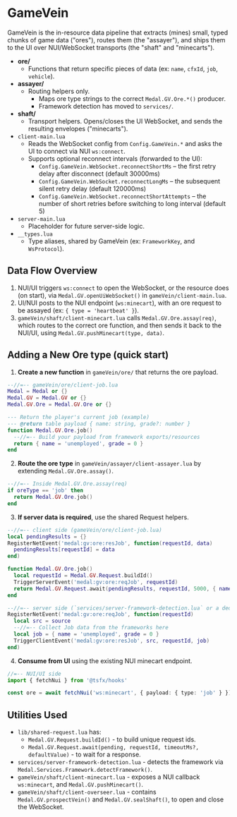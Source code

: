 # GameVein

GameVein is the in-resource data pipeline that extracts (mines) small, typed chunks of game data ("ores"), routes them (the "assayer"), and ships them to the UI over NUI/WebSocket transports (the "shaft" and "minecarts").

- __ore/__
  - Functions that return specific pieces of data (ex: `name`, `cfxId`, `job`, `vehicle`).
- __assayer/__
  - Routing helpers only. 
    - Maps ore type strings to the correct `Medal.GV.Ore.*()` producer.
    - Framework detection has moved to `services/`.
- __shaft/__
  - Transport helpers. Opens/closes the UI WebSocket, and sends the resulting envelopes ("minecarts").
- `client-main.lua`
  - Reads the WebSocket config from `Config.GameVein.*` and asks the UI to connect via NUI `ws:connect`.
  - Supports optional reconnect intervals (forwarded to the UI):
    - `Config.GameVein.WebSocket.reconnectShortMs` – the first retry delay after disconnect (default 30000ms)
    - `Config.GameVein.WebSocket.reconnectLongMs` – the subsequent silent retry delay (default 120000ms)
    - `Config.GameVein.WebSocket.reconnectShortAttempts` – the number of short retries before switching to long interval (default 5)
- `server-main.lua`
  - Placeholder for future server-side logic.
- `__types.lua`
  - Type aliases, shared by GameVein (ex: `FrameworkKey`, and `WsProtocol`).

## Data Flow Overview

1) NUI/UI triggers `ws:connect` to open the WebSocket, or the resource does (on start), via `Medal.GV.openUiWebSocket()` in `gameVein/client-main.lua`.
2) UI/NUI posts to the NUI endpoint (`ws:minecart`), with an ore request to be assayed (ex: `{ type = 'heartbeat' }`).
3) `gameVein/shaft/client-minecart.lua` calls `Medal.GV.Ore.assay(req)`, which routes to the correct ore function, and then sends it back to the NUI/UI, using `Medal.GV.pushMinecart(type, data)`.

## Adding a New Ore type (quick start)

1) __Create a new function__ in `gameVein/ore/` that returns the ore payload.

```lua
--//=-- gameVein/ore/client-job.lua
Medal = Medal or {}
Medal.GV = Medal.GV or {}
Medal.GV.Ore = Medal.GV.Ore or {}

--- Return the player's current job (example)
--- @return table payload { name: string, grade?: number }
function Medal.GV.Ore.job()
  --//=-- Build your payload from framework exports/resources
  return { name = 'unemployed', grade = 0 }
end
```

2) __Route the ore type__ in `gameVein/assayer/client-assayer.lua` by extending `Medal.GV.Ore.assay()`.

```lua
--//=-- Inside Medal.GV.Ore.assay(req)
if oreType == 'job' then
  return Medal.GV.Ore.job()
end
```

3) __If server data is required__, use the shared Request helpers.

```lua
--//=-- client side (gameVein/ore/client-job.lua)
local pendingResults = {}
RegisterNetEvent('medal:gv:ore:resJob', function(requestId, data)
  pendingResults[requestId] = data
end)

function Medal.GV.Ore.job()
  local requestId = Medal.GV.Request.buildId()
  TriggerServerEvent('medal:gv:ore:reqJob', requestId)
  return Medal.GV.Request.await(pendingResults, requestId, 5000, { name = 'unknown' })
end
```

```lua
--//=-- server side (`services/server-framework-detection.lua` or a dedicated server file)
RegisterNetEvent('medal:gv:ore:reqJob', function(requestId)
  local src = source
  --//=-- Collect Job data from the frameworks here
  local job = { name = 'unemployed', grade = 0 }
  TriggerClientEvent('medal:gv:ore:resJob', src, requestId, job)
end)
```

4) __Consume from UI__ using the existing NUI minecart endpoint.

```ts
//=-- NUI/UI side
import { fetchNui } from '@tsfx/hooks'

const ore = await fetchNui('ws:minecart', { payload: { type: 'job' } })
```

## Utilities Used

- `lib/shared-request.lua` has:
  - `Medal.GV.Request.buildId()` - to build unique request ids.
  - `Medal.GV.Request.await(pending, requestId, timeoutMs?, defaultValue)` - to wait for a response.
- `services/server-framework-detection.lua` - detects the framework via `Medal.Services.Framework.detectFramework()`.
- `gameVein/shaft/client-minecart.lua` - exposes a NUI callback `ws:minecart`, and `Medal.GV.pushMinecart()`.
- `gameVein/shaft/client-overseer.lua` - contains `Medal.GV.prospectVein()` and `Medal.GV.sealShaft()`, to open and close the WebSocket.
